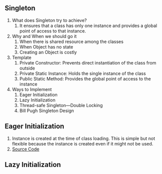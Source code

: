 Singleton
---------

1. What does Singleton try to achieve?
    1. It ensures that a class has only one instance and provides a global point of access to that instance. 
2. Why and When we should go it
   1. When there is shared resource among the classes
   2. When Object has no state
   3. Creating an Object is costly
3. Template 
   1. Private Constructor: Prevents direct instantiation of the class from outside
   2. Private Static Instance: Holds the single instance of the class
   3. Public Static Method: Provides the global point of access to the instance
4. Ways to Implement
   1. Eager Initialization
   2. Lazy Initialization
   3. Thread-safe Singleton—Double Locking
   4. Bill Pugh Singleton Design

Eager Initialization
--------------------
1. Instance is created at the time of class loading. This is simple but not flexible because the instance is created even if it might not be used.
2. [Source Code](src/com/company/Singleton/EagerSingleton.java)

Lazy Initialization
-------------------



